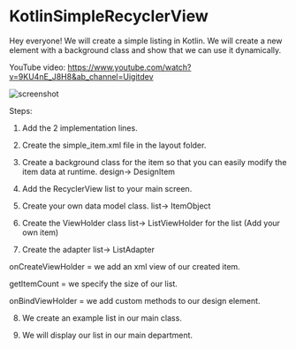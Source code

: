 # KotlinSimpleRecyclerView

Hey everyone!
We will create a simple listing in Kotlin.
We will create a new element with a background class and show that we can use it dynamically.

YouTube video: https://www.youtube.com/watch?v=9KU4nE_J8H8&ab_channel=Uigitdev

![screenshot](https://user-images.githubusercontent.com/46577836/98578452-aa85f080-22bd-11eb-91ca-958ad345f8c4.png)

Steps:

1. Add the 2 implementation lines.

2. Create the simple_item.xml file in the layout folder.

3. Create a background class for the item so that you can easily modify the item data at runtime. design-> DesignItem

4. Add the RecyclerView list to your main screen.

5. Create your own data model class. list-> ItemObject

6. Create the ViewHolder class list-> ListViewHolder for the list
(Add your own item)

7. Create the adapter list-> ListAdapter

onCreateViewHolder = we add an xml view of our created item.

getItemCount = we specify the size of our list.

onBindViewHolder = we add custom methods to our design element.

8. We create an example list in our main class.

9. We will display our list in our main department.
